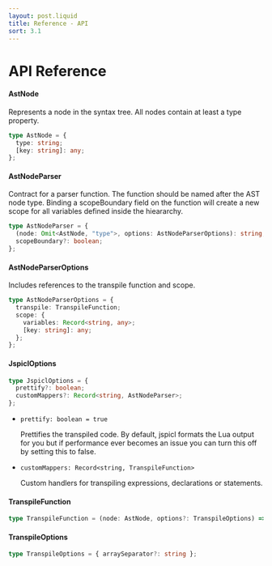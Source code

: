 ```yaml
---
layout: post.liquid
title: Reference - API
sort: 3.1
---
```


# API Reference

#### AstNode

Represents a node in the syntax tree. All nodes contain at least a type property.

```ts
type AstNode = {
  type: string;
  [key: string]: any;
};
```

#### AstNodeParser

Contract for a parser function. The function should be named after the AST node type. Binding a scopeBoundary field on the function will create a new scope for all variables defined inside the hieararchy.

```ts
type AstNodeParser = {
  (node: Omit<AstNode, "type">, options: AstNodeParserOptions): string;
  scopeBoundary?: boolean;
};
```

#### AstNodeParserOptions

Includes references to the transpile function and scope.

```ts
type AstNodeParserOptions = {
  transpile: TranspileFunction;
  scope: {
    variables: Record<string, any>;
    [key: string]: any;
  };
};
```

#### JspiclOptions

```ts
type JspiclOptions = {
  prettify?: boolean;
  customMappers?: Record<string, AstNodeParser>;
};
```

<ul class="argument-list">
  <li>
    <code>prettify: boolean = true</code>
    <p>
      Prettifies the transpiled code. By default, jspicl formats the Lua output for you but if performance ever
      becomes an issue you can turn this off by setting this to false.
    </p>
  </li>

  <li>
    <code>customMappers: Record&lt;string, TranspileFunction&gt;</code>
    <p>Custom handlers for transpiling expressions, declarations or statements.</p>
  </li>
</ul>

#### TranspileFunction

```ts
type TranspileFunction = (node: AstNode, options?: TranspileOptions) => string;
```

#### TranspileOptions

```ts
type TranspileOptions = { arraySeparator?: string };
```
